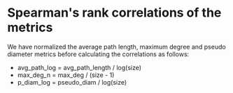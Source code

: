 # Spearman's rank correlations of the metrics

We have normalized the average path length, maximum degree and pseudo diameter metrics before calculating the correlations as follows: 
* avg_path_log = avg_path_length / log(size)
* max_deg_n = max_deg / (size - 1)
* p_diam_log = pseudo_diam / log(size)
